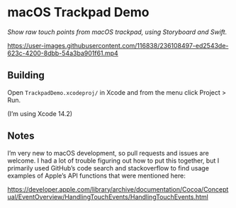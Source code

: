 # macOS Trackpad Demo

_Show raw touch points from macOS trackpad, using Storyboard and Swift._

https://user-images.githubusercontent.com/116838/236108497-ed2543de-623c-4200-8dbb-54a3ba901f61.mp4

## Building

Open `TrackpadDemo.xcodeproj/` in Xcode and from the menu click Project > Run.

(I’m using Xcode 14.2)

## Notes

I’m very new to macOS development, so pull requests and issues are welcome. I
had a lot of trouble figuring out how to put this together, but I primarily
used GitHub’s code search and stackoverflow to find usage examples of Apple’s
API functions that were mentioned here:

https://developer.apple.com/library/archive/documentation/Cocoa/Conceptual/EventOverview/HandlingTouchEvents/HandlingTouchEvents.html
